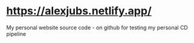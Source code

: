 # https://alexjubs.netlify.app/


My personal website source code - on github for testing my personal CD pipeline
